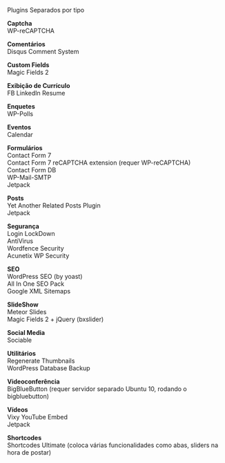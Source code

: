 Plugins Separados por tipo

<b>Captcha</b><br>
WP-reCAPTCHA

<b>Comentários</b><br>
Disqus Comment System

<b>Custom Fields</b><br>
Magic Fields 2

<b>Exibição de Currículo</b><br>
FB LinkedIn Resume

<b>Enquetes</b><br>
WP-Polls

<b>Eventos</b><br>
Calendar

<b>Formulários</b><br>
Contact Form 7<br>
Contact Form 7 reCAPTCHA extension (requer WP-reCAPTCHA) <br>
Contact Form DB<br>
WP-Mail-SMTP<br>
Jetpack

<b>Posts</b><br>
Yet Another Related Posts Plugin<br>
Jetpack

<b>Segurança</b><br>
Login LockDown<br>
AntiVirus<br>
Wordfence Security<br>
Acunetix WP Security

<b>SEO</b><br>
WordPress SEO (by yoast)<br>
All In One SEO Pack<br>
Google XML Sitemaps

<b>SlideShow</b><br>
Meteor Slides<br>
Magic Fields 2 + jQuery (bxslider)

<b>Social Media</b><br>
Sociable

<b>Utilitários</b><br>
Regenerate Thumbnails<br>
WordPress Database Backup<br>

<b>Videoconferência</b><br>
BigBlueButton  (requer servidor separado Ubuntu 10, rodando o bigbluebutton)

<b>Vídeos</b><br>
Vixy YouTube Embed<br>
Jetpack

<b>Shortcodes</b><br>
Shortcodes Ultimate (coloca várias funcionalidades como abas, sliders na hora de postar)
